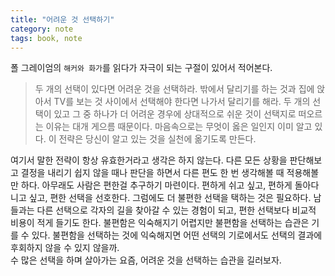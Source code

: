 ```yaml
---
title: "어려운 것 선택하기"
category: note
tags: book, note
---
```

폴 그레이엄의 `해커와 화가`를 읽다가 자극이 되는 구절이 있어서 적어본다.


> 두 개의 선택이 있다면 어려운 것을 선택하라. 밖에서 달리기를 하는 것과 집에 앉아서 TV를 보는 것 사이에서 선택해야 한다면 나가서 달리기를 해라. 두 개의 선택이 있고 그 중 하나가 더 어려운 경우에 상대적으로 쉬운 것이 선택지로 떠오르는 이유는 대개 게으름 때문이다. 마음속으로는 무엇이 옳은 일인지 이미 알고 있다. 이 전략은 당신이 알고 있는 것을 실천에 옮기도록 만든다.


여기서 말한 전략이 항상 유효한거라고 생각은 하지 않는다. 다른 모든 상황을 판단해보고 결정을 내리기 쉽지 않을 때나 판단을 하면서 다른 편도 한 번 생각해볼 때 적용해볼만 하다. 아무래도 사람은 편한걸 추구하기 마련이다. 편하게 쉬고 싶고, 편하게 돌아다니고 싶고, 편한 선택을 선호한다. 그럼에도 더 불편한 선택을 택하는 것은 필요하다. 남들과는 다른 선택으로 각자의 길을 찾아갈 수 있는 경험이 되고, 편한 선택보다 비교적 비용이 적게 들기도 한다. 불편함은 익숙해지기 어렵지만 불편함을 선택하는 습관은 기를 수 있다. 불편함을 선택하는 것에 익숙해지면 어떤 선택의 기로에서도 선택의 결과에 후회하지 않을 수 있지 않을까.  
수 많은 선택을 하며 살아가는 요즘, 어려운 것을 선택하는 습관을 길러보자.
